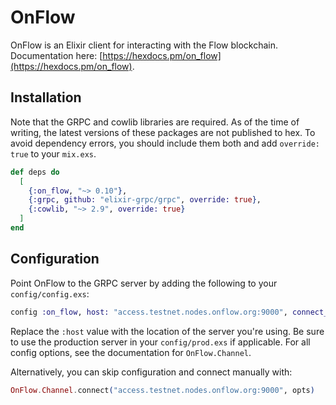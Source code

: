 # OnFlow

OnFlow is an Elixir client for interacting with the Flow blockchain.
Documentation here: [https://hexdocs.pm/on_flow](https://hexdocs.pm/on_flow).

## Installation

Note that the GRPC and cowlib libraries are required. As of the time of writing,
the latest versions of these packages are not published to hex. To avoid
dependency errors, you should include them both and add `override: true` to your
`mix.exs`.

```elixir
def deps do
  [
    {:on_flow, "~> 0.10"},
    {:grpc, github: "elixir-grpc/grpc", override: true},
    {:cowlib, "~> 2.9", override: true}
  ]
end
```

## Configuration

Point OnFlow to the GRPC server by adding the following to your
`config/config.exs`:

```elixir
config :on_flow, host: "access.testnet.nodes.onflow.org:9000", connect_on_start: true
```

Replace the `:host` value with the location of the server you're using. Be sure
to use the production server in your `config/prod.exs` if applicable. For all
config options, see the documentation for `OnFlow.Channel`.

Alternatively, you can skip configuration and connect manually with:

```elixir
OnFlow.Channel.connect("access.testnet.nodes.onflow.org:9000", opts)
```
